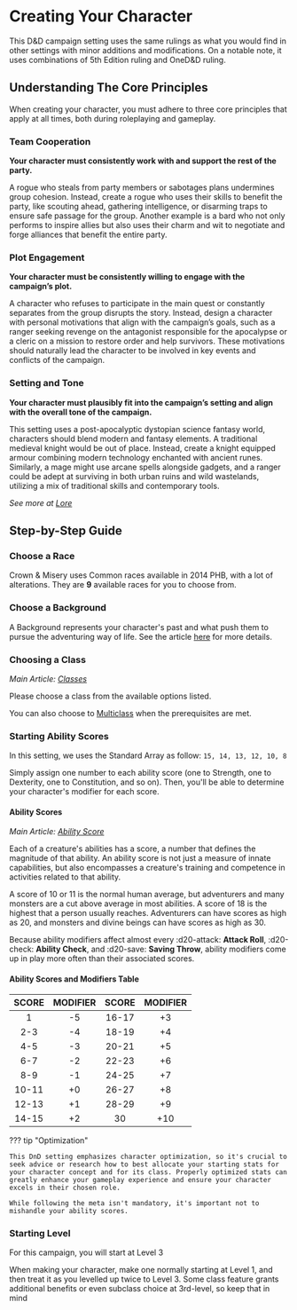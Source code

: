 # Creating Your Character

This D&D campaign setting uses the same rulings as what you would find in other settings with minor additions and modifications. On a notable note, it uses combinations of 5th Edition ruling and OneD&D ruling.

## Understanding The Core Principles

When creating your character, you must adhere to three core principles that apply at all times, both during roleplaying and gameplay.

### Team Cooperation

**Your character must consistently work with and support the rest of the party.**

A rogue who steals from party members or sabotages plans undermines group cohesion. Instead, create a rogue who uses their skills to benefit the party, like scouting ahead, gathering intelligence, or disarming traps to ensure safe passage for the group. Another example is a bard who not only performs to inspire allies but also uses their charm and wit to negotiate and forge alliances that benefit the entire party.

### Plot Engagement

**Your character must be consistently willing to engage with the campaign’s plot.**

A character who refuses to participate in the main quest or constantly separates from the group disrupts the story. Instead, design a character with personal motivations that align with the campaign’s goals, such as a ranger seeking revenge on the antagonist responsible for the apocalypse or a cleric on a mission to restore order and help survivors. These motivations should naturally lead the character to be involved in key events and conflicts of the campaign.

### Setting and Tone

**Your character must plausibly fit into the campaign’s setting and align with the overall tone of the campaign.**
 
This setting uses a post-apocalyptic dystopian science fantasy world, characters should blend modern and fantasy elements. A traditional medieval knight would be out of place. Instead, create a knight equipped armour combining modern technology enchanted with ancient runes. Similarly, a mage might use arcane spells alongside gadgets, and a ranger could be adept at surviving in both urban ruins and wild wastelands, utilizing a mix of traditional skills and contemporary tools.

*See more at [Lore](../lore/antares/index.md)*

## Step-by-Step Guide

### Choose a Race

Crown & Misery uses Common races available in 2014 PHB, with a lot of alterations. They are **9** available races for you to choose from.

### Choose a Background

A Background represents your character's past and what push them to pursue the adventuring way of life. See the article [here](background.md) for more details.

### Choosing a Class

*Main Article: [Classes](../class/index.md)*

Please choose a class from the available options listed.

You can also choose to [Multiclass](../character-creation/multiclassing.md) when the prerequisites are met.

### Starting Ability Scores

In this setting, we uses the Standard Array as follow: `15, 14, 13, 12, 10, 8`

Simply assign one number to each ability score (one to Strength, one to Dexterity, one to Constitution, and so on). Then, you'll be able to determine your character's modifier for each score.

#### Ability Scores

*Main Article: [Ability Score](../character-creation/ability-scores/index.md)*

Each of a creature's abilities has a score, a number that defines the magnitude of that ability. An ability score is not just a measure of innate capabilities, but also encompasses a creature's training and competence in activities related to that ability.

A score of 10 or 11 is the normal human average, but adventurers and many monsters are a cut above average in most abilities. A score of 18 is the highest that a person usually reaches. Adventurers can have scores as high as 20, and monsters and divine beings can have scores as high as 30.

Because ability modifiers affect almost every :d20-attack: **Attack Roll**, :d20-check: **Ability Check**, and :d20-save: **Saving Throw**, ability modifiers come up in play more often than their associated scores.

#### Ability Scores and Modifiers Table

| SCORE | MODIFIER | SCORE | MODIFIER |
| :-: | :-: | :-: | :-: |
| 1 | -5 | 16-17 | +3 |
| 2-3 | -4 | 18-19 | +4 |
| 4-5 | -3 | 20-21 | +5 |
| 6-7 | -2 | 22-23 | +6 |
| 8-9 | -1 | 24-25 | +7 |
| 10-11 | +0 | 26-27 | +8 |
| 12-13 | +1 | 28-29 | +9 |
| 14-15 | +2 | 30 | +10 |

??? tip "Optimization"

    This DnD setting emphasizes character optimization, so it's crucial to seek advice or research how to best allocate your starting stats for your character concept and for its class. Properly optimized stats can greatly enhance your gameplay experience and ensure your character excels in their chosen role.

    While following the meta isn't mandatory, it's important not to mishandle your ability scores.

### Starting Level

For this campaign, you will start at Level 3

When making your character, make one normally starting at Level 1, and then treat it as you levelled up twice to Level 3. Some class feature grants additional benefits or even subclass choice at 3rd-level, so keep that in mind
